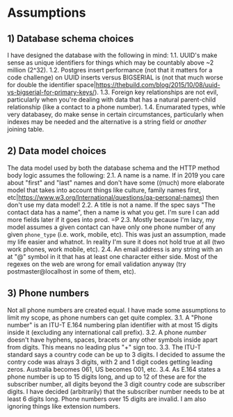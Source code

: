 # Assumptions

## 1) Database schema choices
I have designed the database with the following in mind:
 1.1. UUID's make sense as unique identifiers for things which may be countably above ~2 million (2^32).
 1.2. Postgres insert performance (not that it matters for a code challenge) on UUID inserts versus BIGSERIAL is (not that much worse for double the identifier space|https://thebuild.com/blog/2015/10/08/uuid-vs-bigserial-for-primary-keys/).
 1.3. Foreign key relationships are not evil, particularly when you're dealing with data that has a natural parent-child relationship (like a contact to a phone number).
 1.4. Enumarated types, whle very databasey, do make sense in certain circumstances, particularly when indexes may be needed and the alternative is a string field or *another* joining table.
 
## 2) Data model choices
The data model used by both the database schema and the HTTP method body logic assumes the following:
 2.1. A name is a name.  If in 2019 you care about "first" and "last" names and don't have some ((much) more elaborate model that takes into account things like culture, family names first, etc|https://www.w3.org/International/questions/qa-personal-names) then don't use my data model!
 2.2. A title is not a name.  If the spec says "The contact data has a name", then a name is what you get.  I'm sure I can add more fields later if it goes into prod. =P
 2.3. Mostly because I'm lazy, my model assumes a given contact can have only one phone number of any given `phone_type` (i.e. work, mobile, etc).  This was just an assumption, made my life easier and whatnot.  In reality I'm sure it does not hold true at all (two work phones, work mobile, etc).
 2.4. An email address is any string with an at "@" symbol in it that has at least one character either side.  Most of the regexes on the web are wrong for email validation anyway (try postmaster@localhost in some of them, etc).

## 3) Phone numbers
Not all phone numbers are created equal.  I have made some assumptions to limit my scope, as phone numbers can get quite complex.
 3.1. A "Phone number" is an ITU-T E.164 numbering plan identifier with at most 15 digits inside it (excluding any international call prefix).
 3.2. A phone *number* doesn't have hyphens, spaces, bracets or any other symbols inside apart from digits.  This means no leading plus "+" sign too.
 3.3. The ITU-T standard says a country code can be up to 3 digits.  I decided to assume the contry code was alrays 3 digits, with 2 and 1 digit codes getting leading zeros.  Australia becomes 061, US becomes 001, etc.
 3.4. As E.164 states a phone number is up to 15 digits long, and up to 12 of these are for the subscriber number, all digits beyond the 3 digit country code are subscriber digits.  I have decided (arbitrarily) that the subscriber number needs to be at least 6 digits long.  Phone numbers over 15 digits are invalid.  I am also ignoring things like extension numbers.